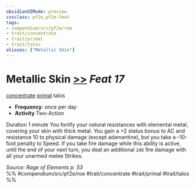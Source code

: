 ```yaml
---
obsidianUIMode: preview
cssclass: pf2e,pf2e-feat
tags:
- compendium/src/pf2e/roe
- trait/concentrate
- trait/primal
- trait/talos
aliases: ["Metallic Skin"]
---
```

# Metallic Skin  [>>](rules/core-rulebook/chapter-9-playing-the-game.md#Actions "Two-Action") *Feat 17*  
[concentrate](rules/traits/concentrate.md "Concentrate Action & Ability Trait")  [primal](rules/traits/primal.md "Primal Tradition Trait")  talos  

- **Frequency**: once per day
- **Activity** Two-Action

Duration 1 minute You fortify your natural resistances with elemental metal, covering your skin with thick metal. You gain a +2 status bonus to AC and resistance 10 to physical damage (except adamantine), but you take a –10-foot penalty to Speed. If you take fire damage while this ability is active, until the end of your next turn, you deal an additional `2d6` fire damage with all your unarmed melee Strikes.

*Source: Rage of Elements p. 53*  
%% #compendium/src/pf2e/roe #trait/concentrate #trait/primal #trait/talos %%
